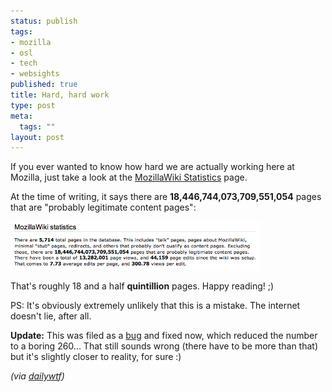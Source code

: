 ```yaml
--- 
status: publish
tags: 
- mozilla
- osl
- tech
- websights
published: true
title: Hard, hard work
type: post
meta: 
  tags: ""
layout: post
---
```

If you ever wanted to know how hard we are actually working here at Mozilla, just take a look at the <a href="http://wiki.mozilla.org/Special:Statistics">MozillaWiki Statistics</a> page.

At the time of writing, it says there are <strong>18,446,744,073,709,551,054</strong> pages that are "probably legitimate content pages":

<a class="imagelink" href="/media/wp/2007/01/mozillawiki-statistics.png" title="Mozillawiki Statistics on 1-19-07"><img id="image159" src="/media/wp/2007/01/mozillawiki-statistics.png" alt="Mozillawiki Statistics on 1-19-07" width="400" class="center" /></a>

That's roughly 18 and a half <strong>quintillion</strong> pages. Happy reading! ;)

PS: It's obviously extremely unlikely that this is a mistake. The internet doesn't lie, after all.

<strong>Update:</strong> This was filed as a <a href="https://bugzilla.mozilla.org/show_bug.cgi?id=367573">bug</a> and fixed now, which reduced the number to a boring 260... That still sounds wrong (there have to be more than that) but it's slightly closer to reality, for sure :)

<em>(via <a href="http://thedailywtf.com/Articles/Chocolate_Covered_SQL.aspx">dailywtf</a>)</em>
